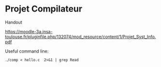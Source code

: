 # Projet Compilateur

Handout

https://moodle-3a.insa-toulouse.fr/pluginfile.php/132074/mod_resource/content/1/Projet_Syst_Info.pdf

Useful command line:

```
./comp < hello.c  2>&1 | grep Read
```

